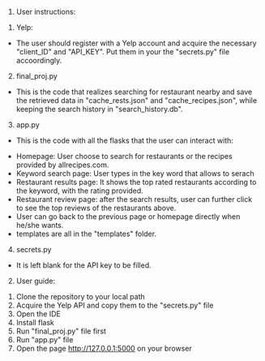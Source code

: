 1. User instructions:

1) Yelp:
- The user should register with a Yelp account and acquire the necessary "client_ID" and "API_KEY". Put them in your the "secrets.py" file accoordingly.

2) final_proj.py
- This is the code that realizes searching for restaurant nearby and save the retrieved data in "cache_rests.json" and "cache_recipes.json", while keeping the search history in "search_history.db".

3) app.py
- This is the code with all the flasks that the user can interact with: 

* Homepage: User choose to search for restaurants or the recipes provided by allrecipes.com.
* Keyword search page: User types in the key word that allows to serach
* Restaurant results page: It shows the top rated restaurants according to the keyword, with the rating provided.
* Restaurant review page: after the search results, user can further click to see the top reviews of the restaurants above.
* User can go back to the previous page or homepage directly when he/she wants.
* templates are all in the "templates" folder.

4) secrets.py
- It is left blank for the API key to be filled.

2. User guide:

1) Clone the repository to your local path
2) Acquire the Yelp API and copy them to the "secrets.py" file 
3) Open the IDE
4) Install flask
5) Run "final_proj.py" file first
6) Run "app.py" file
7) Open the page http://127.0.0.1:5000 on your browser

